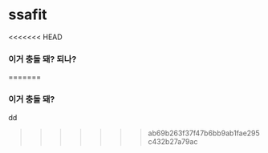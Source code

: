 # ssafit

<<<<<<< HEAD
### 이거 충돌 돼? 되나?
=======
### 이거 충돌 돼?
dd
>>>>>>> ab69b263f37f47b6bb9ab1fae295c432b27a79ac
